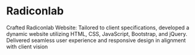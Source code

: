 # Radiconlab
Crafted Radiconlab Website: Tailored to client specifications, developed a dynamic website utilizing HTML, CSS, JavaScript, Bootstrap, and jQuery. Delivered seamless user experience and responsive design in alignment with client vision
